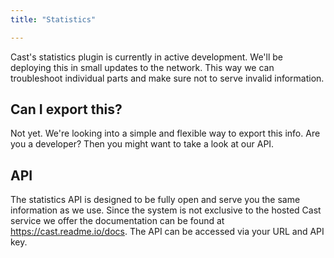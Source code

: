 ```yaml
---
title: "Statistics"

---
```

Cast's statistics plugin is currently in active development. We'll be deploying this in small updates to the network. This way we can troubleshoot individual parts and make sure not to serve invalid information.
## Can I export this?
Not yet. We're looking into a simple and flexible way to export this info. Are you a developer? Then you might want to take a look at our API.

## API
The statistics API is designed to be fully open and serve you the same information as we use. Since the system is not exclusive to the hosted Cast service we offer the documentation can be found at https://cast.readme.io/docs. The API can be accessed via your URL and API key.